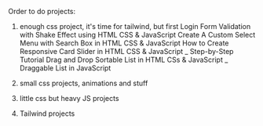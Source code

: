 Order to do projects:

1. enough css project, it's time for tailwind, but first
Login Form Validation with Shake Effect using HTML CSS & JavaScript
Create A Custom Select Menu with Search Box in HTML CSS & JavaScript
How to Create Responsive Card Slider in HTML CSS & JavaScript _ Step-by-Step Tutorial
Drag and Drop Sortable List in HTML CSs & JavaScript _ Draggable List in JavaScript

2. small css projects, animations and stuff

3. little css but heavy JS projects

4. Tailwind projects
